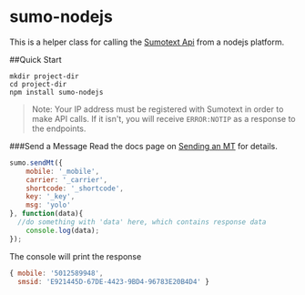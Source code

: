sumo-nodejs
===========

This is a helper class for calling the [Sumotext Api](http://sumotext.github.io) from a nodejs platform.

##Quick Start
```
mkdir project-dir
cd project-dir
npm install sumo-nodejs
```
>  Note: Your IP address must be registered with Sumotext in order to make API calls. If it isn't, you will receive `ERROR:NOTIP` as a response to the endpoints.

###Send a Message
Read the docs page on [Sending an MT](http://sumotext.github.io/send-mt/) for details.
```javascript
sumo.sendMt({
	mobile: '_mobile', 
	carrier: '_carrier', 
	shortcode: '_shortcode',
	key: '_key',
	msg: 'yolo'
}, function(data){
  //do something with 'data' here, which contains response data
	console.log(data);
});
```
The console will print the response
```javascript
{ mobile: '5012589948',
  smsid: 'E921445D-67DE-4423-9BD4-96783E20B4D4' }
```
